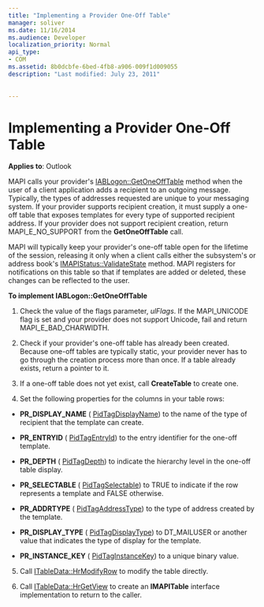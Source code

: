 ```yaml
---
title: "Implementing a Provider One-Off Table"
manager: soliver
ms.date: 11/16/2014
ms.audience: Developer
localization_priority: Normal
api_type:
- COM
ms.assetid: 8b0dcbfe-6bed-4fb8-a906-009f1d009055
description: "Last modified: July 23, 2011"
 
 
---
```


# Implementing a Provider One-Off Table

  
  
**Applies to**: Outlook 
  
MAPI calls your provider's [IABLogon::GetOneOffTable](iablogon-getoneofftable.md) method when the user of a client application adds a recipient to an outgoing message. Typically, the types of addresses requested are unique to your messaging system. If your provider supports recipient creation, it must supply a one-off table that exposes templates for every type of supported recipient address. If your provider does not support recipient creation, return MAPI_E_NO_SUPPORT from the **GetOneOffTable** call. 
  
MAPI will typically keep your provider's one-off table open for the lifetime of the session, releasing it only when a client calls either the subsystem's or address book's [IMAPIStatus::ValidateState](imapistatus-validatestate.md) method. MAPI registers for notifications on this table so that if templates are added or deleted, these changes can be reflected to the user. 
  
 **To implement IABLogon::GetOneOffTable**
  
1. Check the value of the flags parameter,  _ulFlags_. If the MAPI_UNICODE flag is set and your provider does not support Unicode, fail and return MAPI_E_BAD_CHARWIDTH. 
    
2. Check if your provider's one-off table has already been created. Because one-off tables are typically static, your provider never has to go through the creation process more than once. If a table already exists, return a pointer to it. 
    
3. If a one-off table does not yet exist, call **CreateTable** to create one. 
    
4. Set the following properties for the columns in your table rows:
    
  - **PR_DISPLAY_NAME** ( [PidTagDisplayName](pidtagdisplayname-canonical-property.md)) to the name of the type of recipient that the template can create. 
    
  - **PR_ENTRYID** ( [PidTagEntryId](pidtagentryid-canonical-property.md)) to the entry identifier for the one-off template.
    
  - **PR_DEPTH** ( [PidTagDepth](pidtagdepth-canonical-property.md)) to indicate the hierarchy level in the one-off table display.
    
  - **PR_SELECTABLE** ( [PidTagSelectable](pidtagselectable-canonical-property.md)) to TRUE to indicate if the row represents a template and FALSE otherwise.
    
  - **PR_ADDRTYPE** ( [PidTagAddressType](pidtagaddresstype-canonical-property.md)) to the type of address created by the template.
    
  - **PR_DISPLAY_TYPE** ( [PidTagDisplayType](pidtagdisplaytype-canonical-property.md)) to DT_MAILUSER or another value that indicates the type of display for the template.
    
  - **PR_INSTANCE_KEY** ( [PidTagInstanceKey](pidtaginstancekey-canonical-property.md)) to a unique binary value. 
    
5. Call [ITableData::HrModifyRow](itabledata-hrmodifyrow.md) to modify the table directly. 
    
6. Call [ITableData::HrGetView](itabledata-hrgetview.md) to create an **IMAPITable** interface implementation to return to the caller. 
    

